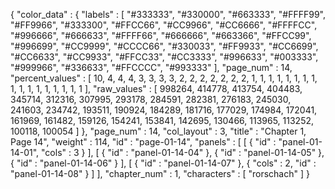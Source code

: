 {
  "color_data" : {
    "labels" : [
      "#333333",
      "#330000",
      "#663333",
      "#FFFF99",
      "#FF9966",
      "#333300",
      "#FFCC66",
      "#CC9966",
      "#CC6666",
      "#FFFFCC",
      "#996666",
      "#666633",
      "#FFFF66",
      "#666666",
      "#663366",
      "#FFCC99",
      "#996699",
      "#CC9999",
      "#CCCC66",
      "#330033",
      "#FF9933",
      "#CC6699",
      "#CC6633",
      "#CC9933",
      "#FFCC33",
      "#CC3333",
      "#996633",
      "#003333",
      "#999966",
      "#336633",
      "#FFCCCC",
      "#993333"
    ],
    "page_num" : 14,
    "percent_values" : [
      10,
      4,
      4,
      4,
      3,
      3,
      3,
      3,
      2,
      2,
      2,
      2,
      2,
      2,
      2,
      1,
      1,
      1,
      1,
      1,
      1,
      1,
      1,
      1,
      1,
      1,
      1,
      1,
      1,
      1,
      1,
      1
    ],
    "raw_values" : [
      998264,
      414778,
      413754,
      404483,
      345714,
      312316,
      307995,
      293178,
      284591,
      282381,
      276183,
      245030,
      241603,
      234742,
      193511,
      190924,
      184289,
      181716,
      177029,
      174984,
      172041,
      161969,
      161482,
      159126,
      154241,
      153841,
      142695,
      130466,
      113965,
      113252,
      100118,
      100054
    ]
  },
  "page_num" : 14,
  "col_layout" : 3,
  "title" : "Chapter 1, Page 14",
  "weight" : 114,
  "id" : "page-01-14",
  "panels" : [
    [
      {
        "id" : "panel-01-14-01",
        "cols" : 3
      }
    ],
    [
      {
        "id" : "panel-01-14-04"
      },
      {
        "id" : "panel-01-14-05"
      },
      {
        "id" : "panel-01-14-06"
      }
    ],
    [
      {
        "id" : "panel-01-14-07"
      },
      {
        "cols" : 2,
        "id" : "panel-01-14-08"
      }
    ]
  ],
  "chapter_num" : 1,
  "characters" : [
    "rorschach"
  ]
}
